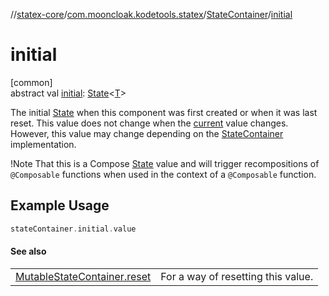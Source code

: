 //[statex-core](../../../index.md)/[com.mooncloak.kodetools.statex](../index.md)/[StateContainer](index.md)/[initial](initial.md)

# initial

[common]\
abstract val [initial](initial.md): [State](https://developer.android.com/reference/kotlin/androidx/compose/runtime/State.html)&lt;[T](index.md)&gt;

The initial [State](https://developer.android.com/reference/kotlin/androidx/compose/runtime/State.html) when this component was first created or when it was last reset. This value does not change when the [current](current.md) value changes. However, this value may change depending on the [StateContainer](index.md) implementation.

!Note That this is a Compose [State](https://developer.android.com/reference/kotlin/androidx/compose/runtime/State.html) value and will trigger recompositions of `@Composable` functions when used in the context of a `@Composable` function.

##  Example Usage

```kotlin
stateContainer.initial.value
```

#### See also

| | |
|---|---|
| [MutableStateContainer.reset](../-mutable-state-container/reset.md) | For a way of resetting this value. |
